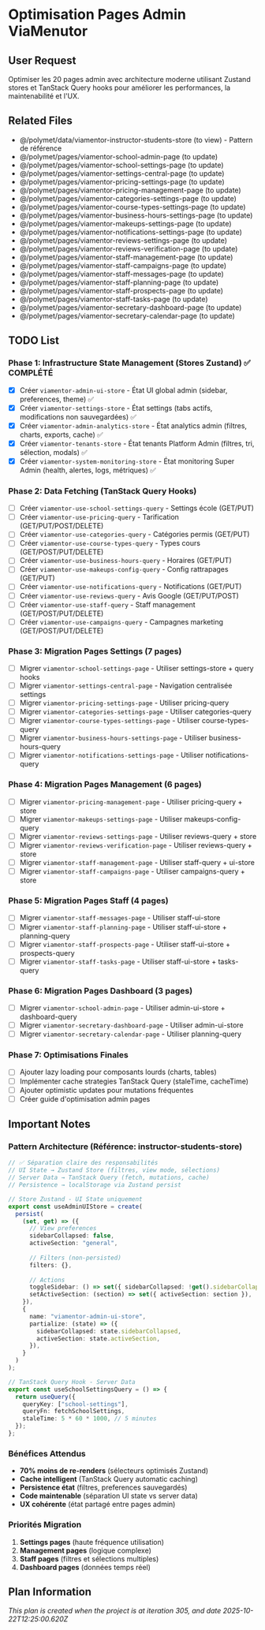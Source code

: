 # Optimisation Pages Admin ViaMenutor

## User Request
Optimiser les 20 pages admin avec architecture moderne utilisant Zustand stores et TanStack Query hooks pour améliorer les performances, la maintenabilité et l'UX.

## Related Files
- @/polymet/data/viamentor-instructor-students-store (to view) - Pattern de référence
- @/polymet/pages/viamentor-school-admin-page (to update)
- @/polymet/pages/viamentor-school-settings-page (to update)
- @/polymet/pages/viamentor-settings-central-page (to update)
- @/polymet/pages/viamentor-pricing-settings-page (to update)
- @/polymet/pages/viamentor-pricing-management-page (to update)
- @/polymet/pages/viamentor-categories-settings-page (to update)
- @/polymet/pages/viamentor-course-types-settings-page (to update)
- @/polymet/pages/viamentor-business-hours-settings-page (to update)
- @/polymet/pages/viamentor-makeups-settings-page (to update)
- @/polymet/pages/viamentor-notifications-settings-page (to update)
- @/polymet/pages/viamentor-reviews-settings-page (to update)
- @/polymet/pages/viamentor-reviews-verification-page (to update)
- @/polymet/pages/viamentor-staff-management-page (to update)
- @/polymet/pages/viamentor-staff-campaigns-page (to update)
- @/polymet/pages/viamentor-staff-messages-page (to update)
- @/polymet/pages/viamentor-staff-planning-page (to update)
- @/polymet/pages/viamentor-staff-prospects-page (to update)
- @/polymet/pages/viamentor-staff-tasks-page (to update)
- @/polymet/pages/viamentor-secretary-dashboard-page (to update)
- @/polymet/pages/viamentor-secretary-calendar-page (to update)

## TODO List

### Phase 1: Infrastructure State Management (Stores Zustand) ✅ COMPLÉTÉ
- [x] Créer `viamentor-admin-ui-store` - État UI global admin (sidebar, preferences, theme) ✅
- [x] Créer `viamentor-settings-store` - État settings (tabs actifs, modifications non sauvegardées) ✅
- [x] Créer `viamentor-admin-analytics-store` - État analytics admin (filtres, charts, exports, cache) ✅
- [x] Créer `viamentor-tenants-store` - État tenants Platform Admin (filtres, tri, sélection, modals) ✅
- [x] Créer `viamentor-system-monitoring-store` - État monitoring Super Admin (health, alertes, logs, métriques) ✅

### Phase 2: Data Fetching (TanStack Query Hooks)
- [ ] Créer `viamentor-use-school-settings-query` - Settings école (GET/PUT)
- [ ] Créer `viamentor-use-pricing-query` - Tarification (GET/PUT/POST/DELETE)
- [ ] Créer `viamentor-use-categories-query` - Catégories permis (GET/PUT)
- [ ] Créer `viamentor-use-course-types-query` - Types cours (GET/POST/PUT/DELETE)
- [ ] Créer `viamentor-use-business-hours-query` - Horaires (GET/PUT)
- [ ] Créer `viamentor-use-makeups-config-query` - Config rattrapages (GET/PUT)
- [ ] Créer `viamentor-use-notifications-query` - Notifications (GET/PUT)
- [ ] Créer `viamentor-use-reviews-query` - Avis Google (GET/PUT/POST)
- [ ] Créer `viamentor-use-staff-query` - Staff management (GET/POST/PUT/DELETE)
- [ ] Créer `viamentor-use-campaigns-query` - Campagnes marketing (GET/POST/PUT/DELETE)

### Phase 3: Migration Pages Settings (7 pages)
- [ ] Migrer `viamentor-school-settings-page` - Utiliser settings-store + query hooks
- [ ] Migrer `viamentor-settings-central-page` - Navigation centralisée settings
- [ ] Migrer `viamentor-pricing-settings-page` - Utiliser pricing-query
- [ ] Migrer `viamentor-categories-settings-page` - Utiliser categories-query
- [ ] Migrer `viamentor-course-types-settings-page` - Utiliser course-types-query
- [ ] Migrer `viamentor-business-hours-settings-page` - Utiliser business-hours-query
- [ ] Migrer `viamentor-notifications-settings-page` - Utiliser notifications-query

### Phase 4: Migration Pages Management (6 pages)
- [ ] Migrer `viamentor-pricing-management-page` - Utiliser pricing-query + store
- [ ] Migrer `viamentor-makeups-settings-page` - Utiliser makeups-config-query
- [ ] Migrer `viamentor-reviews-settings-page` - Utiliser reviews-query + store
- [ ] Migrer `viamentor-reviews-verification-page` - Utiliser reviews-query + store
- [ ] Migrer `viamentor-staff-management-page` - Utiliser staff-query + ui-store
- [ ] Migrer `viamentor-staff-campaigns-page` - Utiliser campaigns-query + store

### Phase 5: Migration Pages Staff (4 pages)
- [ ] Migrer `viamentor-staff-messages-page` - Utiliser staff-ui-store
- [ ] Migrer `viamentor-staff-planning-page` - Utiliser staff-ui-store + planning-query
- [ ] Migrer `viamentor-staff-prospects-page` - Utiliser staff-ui-store + prospects-query
- [ ] Migrer `viamentor-staff-tasks-page` - Utiliser staff-ui-store + tasks-query

### Phase 6: Migration Pages Dashboard (3 pages)
- [ ] Migrer `viamentor-school-admin-page` - Utiliser admin-ui-store + dashboard-query
- [ ] Migrer `viamentor-secretary-dashboard-page` - Utiliser admin-ui-store
- [ ] Migrer `viamentor-secretary-calendar-page` - Utiliser planning-query

### Phase 7: Optimisations Finales
- [ ] Ajouter lazy loading pour composants lourds (charts, tables)
- [ ] Implémenter cache strategies TanStack Query (staleTime, cacheTime)
- [ ] Ajouter optimistic updates pour mutations fréquentes
- [ ] Créer guide d'optimisation admin pages

## Important Notes

### Pattern Architecture (Référence: instructor-students-store)
```typescript
// ✅ Séparation claire des responsabilités
// UI State → Zustand Store (filtres, view mode, sélections)
// Server Data → TanStack Query (fetch, mutations, cache)
// Persistence → localStorage via Zustand persist

// Store Zustand - UI State uniquement
export const useAdminUIStore = create(
  persist(
    (set, get) => ({
      // View preferences
      sidebarCollapsed: false,
      activeSection: "general",
      
      // Filters (non-persisted)
      filters: {},
      
      // Actions
      toggleSidebar: () => set({ sidebarCollapsed: !get().sidebarCollapsed }),
      setActiveSection: (section) => set({ activeSection: section }),
    }),
    {
      name: "viamentor-admin-ui-store",
      partialize: (state) => ({
        sidebarCollapsed: state.sidebarCollapsed,
        activeSection: state.activeSection,
      }),
    }
  )
);

// TanStack Query Hook - Server Data
export const useSchoolSettingsQuery = () => {
  return useQuery({
    queryKey: ["school-settings"],
    queryFn: fetchSchoolSettings,
    staleTime: 5 * 60 * 1000, // 5 minutes
  });
};
```

### Bénéfices Attendus
- **70% moins de re-renders** (sélecteurs optimisés Zustand)
- **Cache intelligent** (TanStack Query automatic caching)
- **Persistence état** (filtres, preferences sauvegardés)
- **Code maintenable** (séparation UI state vs server data)
- **UX cohérente** (état partagé entre pages admin)

### Priorités Migration
1. **Settings pages** (haute fréquence utilisation)
2. **Management pages** (logique complexe)
3. **Staff pages** (filtres et sélections multiples)
4. **Dashboard pages** (données temps réel)

  
## Plan Information
*This plan is created when the project is at iteration 305, and date 2025-10-22T12:25:00.620Z*
